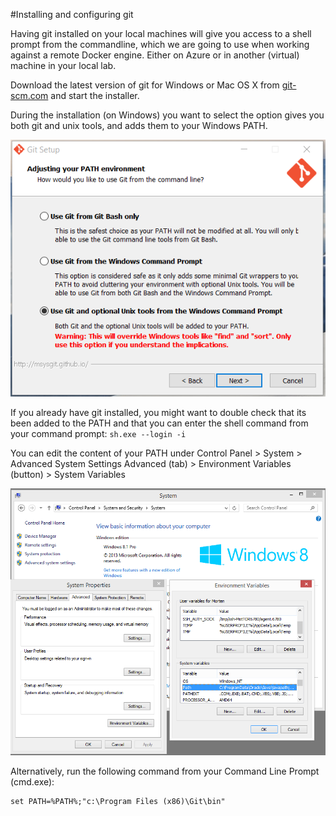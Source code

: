 #Installing and configuring git

Having git installed on your local machines will give you access to a shell prompt from the 
commandline, which we are going to use when working against a remote Docker engine. 
Either on Azure or in another (virtual) machine in your local lab.

Download the latest version of git for Windows or Mac OS X from [git-scm.com](https://git-scm.com/download) and start the installer.

During the installation (on Windows) you want to select the option gives you both git and unix tools, and adds them to your Windows PATH.

![](git-install-paths.png)

If you already have git installed, you might want to double check that its been added to the PATH 
and that you can enter the shell command from your command prompt: `sh.exe --login -i`

You can edit the content of your PATH under Control Panel > System > Advanced System Settings
Advanced (tab) > Environment Variables (button) > System Variables

![](windows-path.png)

Alternatively, run the following command from your Command Line Prompt (cmd.exe):
```
set PATH=%PATH%;"c:\Program Files (x86)\Git\bin"
```